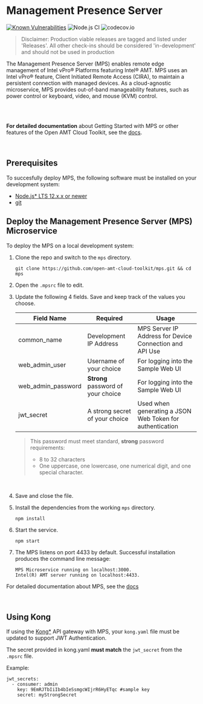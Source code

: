 # Management Presence Server

[![Known Vulnerabilities](https://snyk.io/test/github/open-amt-cloud-toolkit/mps/badge.svg?targetFile=package.json)](https://snyk.io/test/github/open-amt-cloud-toolkit/mps?targetFile=package.json) ![Node.js CI](https://github.com/open-amt-cloud-toolkit/mps/workflows/Node.js%20CI/badge.svg) ![codecov.io](https://codecov.io/github/open-amt-cloud-toolkit/mps/coverage.svg?branch=master)

> Disclaimer: Production viable releases are tagged and listed under 'Releases'.  All other check-ins should be considered 'in-development' and should not be used in production

The Management Presence Server (MPS) enables remote edge management of Intel vPro® Platforms featuring Intel® AMT.  MPS uses an Intel vPro® feature, Client Initiated Remote Access (CIRA), to maintain a persistent connection with managed devices. As a cloud-agnostic microservice, MPS provides out-of-band manageability features, such as power control or keyboard, video, and mouse (KVM) control.

<br><br>

**For detailed documentation** about Getting Started with MPS or other features of the Open AMT Cloud Toolkit, see the [docs](https://open-amt-cloud-toolkit.github.io/docs).

<br>

## Prerequisites

To succesfully deploy MPS, the following software must be installed on your development system:

- [Node.js* LTS 12.x.x or newer](https://nodejs.org/en/)
- [git](https://git-scm.com/downloads)


## Deploy the Management Presence Server (MPS) Microservice

To deploy the MPS on a local development system: 

1. Clone the repo and switch to the `mps` directory.
    ```
    git clone https://github.com/open-amt-cloud-toolkit/mps.git && cd mps
    ```

2. Open the `.mpsrc` file to edit.

3. Update the following 4 fields. Save and keep track of the values you choose.

    | Field Name | Required | Usage |
    | ------------------ | ---------------------------------- | ------------ |
    | common_name        | Development IP Address             | MPS Server IP Address for Device Connection and API Use |
    | web_admin_user     | Username of your choice            | For logging into the Sample Web UI |
    | web_admin_password | **Strong** password of your choice | For logging into the Sample Web UI |
    | jwt_secret         | A strong secret of your choice     | Used when generating a JSON Web Token for authentication |

    >This password must meet standard, **strong** password requirements:
    > - 8 to 32 characters
    > - One uppercase, one lowercase, one numerical digit, and one special character.

<br>

4. Save and close the file.

5. Install the dependencies from the working `mps` directory.
    ```
    npm install
    ```

6. Start the service.
    ```
    npm start
    ```

7. The MPS listens on port 4433 by default. Successful installation produces the command line message:
    
    ```
    MPS Microservice running on localhost:3000.
    Intel(R) AMT server running on localhost:4433.
    ```

For detailed documentation about MPS, see the [docs](https://open-amt-cloud-toolkit.github.io/docs)

<br>
    
## Using Kong

If using the [Kong*](https://konghq.com/kong/) API gateway with MPS, your `kong.yaml` file must be updated to support JWT Authentication.

The secret provided in kong.yaml **must match** the `jwt_secret` from the `.mpsrc` file.

Example:
```
jwt_secrets:
  - consumer: admin
    key: 9EmRJTbIiIb4bIeSsmgcWIjrR6HyETqc #sample key
    secret: myStrongSecret
```

